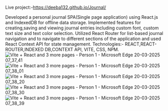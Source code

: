 Live project:-https://deeba132.github.io/Journal/ 

Developed a personal journal SPA(Single page application) using React.js and IndexedDB for offline data storage.
Implemented features for creating,saving and viewing journal entries including custom font, custom text size and text color selection.
Utilized React Router for list-based journal navigation and to navigate to different sections of the application and used React Context API for state management.
Technologies:- REACT,REACT-ROUTER,INDEXED DB,CONTEXT API, VITE, CSS, NPM.
![Vite + React and 3 more pages - Person 1 - Microsoft​ Edge 20-03-2025 07_37_41](https://github.com/user-attachments/assets/96804e51-e266-4857-8544-cdc70986a628)
![Vite + React and 3 more pages - Person 1 - Microsoft​ Edge 20-03-2025 07_38_01](https://github.com/user-attachments/assets/0a41425f-89e2-47f1-95e7-f1602a0bdf00)
![Vite + React and 3 more pages - Person 1 - Microsoft​ Edge 20-03-2025 07_38_20](https://github.com/user-attachments/assets/e04f698a-31e1-40dd-af7e-96c305c43934)
![Vite + React and 3 more pages - Person 1 - Microsoft​ Edge 20-03-2025 07_38_30](https://github.com/user-attachments/assets/325817c2-78c7-4fe5-9264-9c5f4d4b8edf)
![Vite + React and 3 more pages - Person 1 - Microsoft​ Edge 20-03-2025 07_38_39](https://github.com/user-attachments/assets/45a6fa57-cd1e-4c74-90be-f8646ead9df2)





